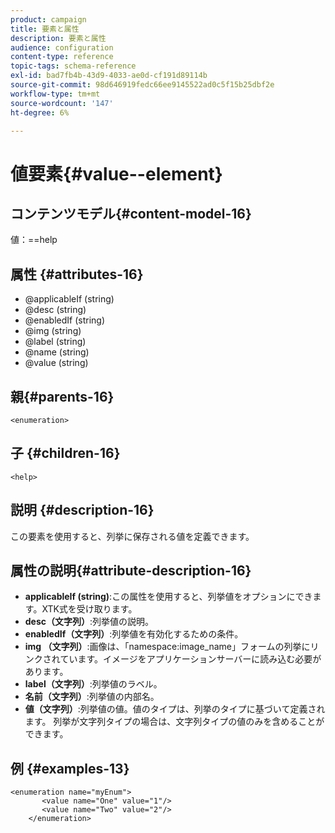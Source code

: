 ```yaml
---
product: campaign
title: 要素と属性
description: 要素と属性
audience: configuration
content-type: reference
topic-tags: schema-reference
exl-id: bad7fb4b-43d9-4033-ae0d-cf191d89114b
source-git-commit: 98d646919fedc66ee9145522ad0c5f15b25dbf2e
workflow-type: tm+mt
source-wordcount: '147'
ht-degree: 6%

---
```


# 値要素{#value--element}

## コンテンツモデル{#content-model-16}

値：==help

## 属性 {#attributes-16}

* @applicableIf (string)
* @desc (string)
* @enabledIf (string)
* @img (string)
* @label (string)
* @name (string)
* @value (string)

## 親{#parents-16}

`<enumeration>`

## 子 {#children-16}

`<help>`

## 説明 {#description-16}

この要素を使用すると、列挙に保存される値を定義できます。

## 属性の説明{#attribute-description-16}

* **applicableIf (string)**:この属性を使用すると、列挙値をオプションにできます。XTK式を受け取ります。
* **desc（文字列）**:列挙値の説明。
* **enabledIf（文字列）**:列挙値を有効化するための条件。
* **img （文字列）**:画像は、「namespace:image_name」フォームの列挙にリンクされています。イメージをアプリケーションサーバーに読み込む必要があります。
* **label（文字列）**:列挙値のラベル。
* **名前（文字列）**:列挙値の内部名。
* **値（文字列）**:列挙値の値。値のタイプは、列挙のタイプに基づいて定義されます。 列挙が文字列タイプの場合は、文字列タイプの値のみを含めることができます。

## 例 {#examples-13}

```
<enumeration name="myEnum">
       <value name="One" value="1"/>
       <value name="Two" value="2"/>
    </enumeration>
```
